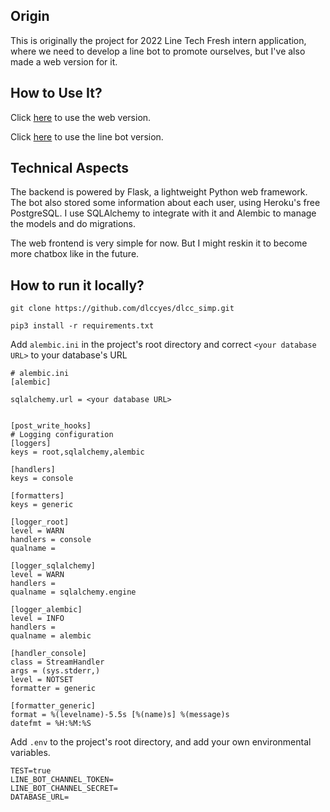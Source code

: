 ## Origin
This is originally the project for 2022 Line Tech Fresh intern application, where we need to develop a line bot to promote ourselves, but I've also made a web version for it.

## How to Use It?
Click [here](https://dlccsimp.herokuapp.com/) to use the web version. 

Click [here](https://dlccsimp.herokuapp.com/line) to use the line bot version.

## Technical Aspects
The backend is powered by Flask, a lightweight Python web framework. The bot also stored some information about each user, using Heroku's free PostgreSQL. I use SQLAlchemy to integrate with it and Alembic to manage the models and do migrations.

The web frontend is very simple for now. But I might reskin it to become more chatbox like in the future.

## How to run it locally?
```
git clone https://github.com/dlccyes/dlcc_simp.git
```

```
pip3 install -r requirements.txt
```

Add `alembic.ini` in the project's root directory and correct `<your database URL>` to your database's URL
```
# alembic.ini
[alembic]

sqlalchemy.url = <your database URL>


[post_write_hooks]
# Logging configuration
[loggers]
keys = root,sqlalchemy,alembic

[handlers]
keys = console

[formatters]
keys = generic

[logger_root]
level = WARN
handlers = console
qualname =

[logger_sqlalchemy]
level = WARN
handlers =
qualname = sqlalchemy.engine

[logger_alembic]
level = INFO
handlers =
qualname = alembic

[handler_console]
class = StreamHandler
args = (sys.stderr,)
level = NOTSET
formatter = generic

[formatter_generic]
format = %(levelname)-5.5s [%(name)s] %(message)s
datefmt = %H:%M:%S
```

Add `.env` to the project's root directory, and add your own environmental variables.
```
TEST=true
LINE_BOT_CHANNEL_TOKEN=
LINE_BOT_CHANNEL_SECRET=
DATABASE_URL=
```